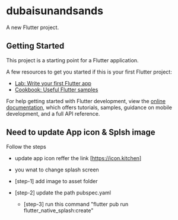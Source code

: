 # dubaisunandsands

A new Flutter project.

## Getting Started

This project is a starting point for a Flutter application.

A few resources to get you started if this is your first Flutter project:

- [Lab: Write your first Flutter app](https://docs.flutter.dev/get-started/codelab)
- [Cookbook: Useful Flutter samples](https://docs.flutter.dev/cookbook)

For help getting started with Flutter development, view the
[online documentation](https://docs.flutter.dev/), which offers tutorials,
samples, guidance on mobile development, and a full API reference.

## Need to update App icon & Splsh image

Follow the steps

- update app icon reffer the link [https://icon.kitchen]
- you wnat to change splash screen 
- [step-1]  add image to asset folder 
- [step-2]  update the path pubspec.yaml
    <!-- flutter_native_splash:
  image: assets/images/logo_splash.png -->

  - [step-3] run this command "flutter pub run flutter_native_splash:create"